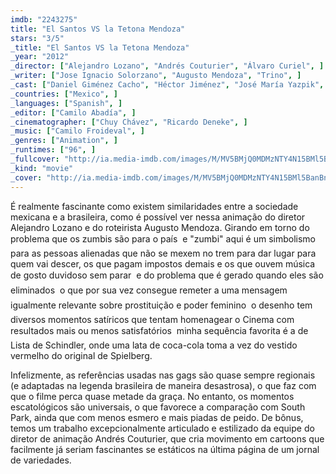 ```yaml
---
imdb: "2243275"
title: "El Santos VS la Tetona Mendoza"
stars: "3/5"
_title: "El Santos VS la Tetona Mendoza"
_year: "2012"
_director: ["Alejandro Lozano", "Andrés Couturier", "Álvaro Curiel", ]
_writer: ["Jose Ignacio Solorzano", "Augusto Mendoza", "Trino", ]
_cast: ["Daniel Giménez Cacho", "Héctor Jiménez", "José María Yazpik", "Regina Orozco", "Joaquín Cosio", "Cecilia Suárez", "Irene Azuela", "Jesús Ochoa", "Cheech Marin", ]
_countries: ["Mexico", ]
_languages: ["Spanish", ]
_editor: ["Camilo Abadía", ]
_cinematographer: ["Chuy Chávez", "Ricardo Deneke", ]
_music: ["Camilo Froideval", ]
_genres: ["Animation", ]
_runtimes: ["96", ]
_fullcover: "http://ia.media-imdb.com/images/M/MV5BMjQ0MDMzNTY4N15BMl5BanBnXkFtZTcwNDM0OTQ4OA@@.jpg"
_kind: "movie"
_cover: "http://ia.media-imdb.com/images/M/MV5BMjQ0MDMzNTY4N15BMl5BanBnXkFtZTcwNDM0OTQ4OA@@._V1._SX99_SY140_.jpg"
---
```


É realmente fascinante como existem similaridades entre a sociedade mexicana e a brasileira, como é possível ver nessa animação do diretor Alejandro Lozano e do roteirista Augusto Mendoza. Girando em torno do problema que os zumbis são para o país  e "zumbi" aqui é um simbolismo para as pessoas alienadas que não se mexem no trem para dar lugar para quem vai descer, os que pagam impostos demais e os que ouvem música de gosto duvidoso sem parar  e do problema que é gerado quando eles são eliminados  o que por sua vez consegue remeter a uma mensagem igualmente relevante sobre prostituição e poder feminino  o desenho tem diversos momentos satíricos que tentam homenagear o Cinema com resultados mais ou menos satisfatórios  minha sequência favorita é a de Lista de Schindler, onde uma lata de coca-cola toma a vez do vestido vermelho do original de Spielberg.

Infelizmente, as referências usadas nas gags são quase sempre regionais (e adaptadas na legenda brasileira de maneira desastrosa), o que faz com que o filme perca quase metade da graça. No entanto, os momentos escatológicos são universais, o que favorece a comparação com South Park, ainda que com menos esmero e mais piadas de peido. De bônus, temos um trabalho excepcionalmente articulado e estilizado da equipe do diretor de animação Andrés Couturier, que cria movimento em cartoons que facilmente já seriam fascinantes se estáticos na última página de um jornal de variedades.
